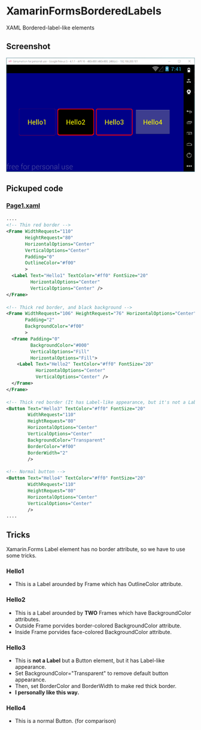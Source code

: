 # XamarinFormsBorderedLabels
XAML Bordered-label-like elements

## Screenshot
![screenshot](https://raw.githubusercontent.com/xamarin-samples/XamarinFormsBorderedLabels/master/screenshots/screenshot.png)

## Pickuped code
### [Page1.xaml](XamarinFormsBorderedLabels/XamarinFormsBorderedLabels/Page1.xaml)
```xml
....
<!-- Thin red border -->
<Frame WidthRequest="110"
       HeightRequest="80"
       HorizontalOptions="Center"
       VerticalOptions="Center"
       Padding="0"
       OutlineColor="#f00"
       >
  <Label Text="Hello1" TextColor="#ff0" FontSize="20"
         HorizontalOptions="Center"
         VerticalOptions="Center" />
</Frame>

<!-- Thick red border, and black background -->
<Frame WidthRequest="106" HeightRequest="76" HorizontalOptions="Center" VerticalOptions="Center"
       Padding="2"
       BackgroundColor="#f00"
       >
  <Frame Padding="0"
         BackgroundColor="#000"
         VerticalOptions="Fill"
         HorizontalOptions="Fill">
    <Label Text="Hello2" TextColor="#ff0" FontSize="20"
           HorizontalOptions="Center"
           VerticalOptions="Center" />
  </Frame>
</Frame>

<!-- Thick red border (It has Label-like appearance, but it's not a Label but a Button  -->
<Button Text="Hello3" TextColor="#ff0" FontSize="20"
        WidthRequest="110"
        HeightRequest="80"
        HorizontalOptions="Center"
        VerticalOptions="Center"
        BackgroundColor="Transparent"
        BorderColor="#f00"
        BorderWidth="2"
        />

<!-- Normal button -->
<Button Text="Hello4" TextColor="#ff0" FontSize="20"
        WidthRequest="110"
        HeightRequest="80"
        HorizontalOptions="Center"
        VerticalOptions="Center"
        />
....
```

## Tricks
Xamarin.Forms Label element has no border attribute, so we have to use some tricks.

### Hello1
- This is a Label arounded by Frame which has OutlineColor attribute.

### Hello2
- This is a Label arounded by **TWO** Frames which have BackgroundColor attributes.
- Outside Frame porvides border-colored BackgroundColor attribute.
- Inside Frame porvides face-colored BackgroundColor attribute.

### Hello3
- This is **not a Label** but a Button element, but it has Label-like appearance.
- Set BackgroundColor="Transparent" to remove default button appearance.
- Then, set BorderColor and BorderWidth to make red thick border.
- **I personally like this way.**

### Hello4
- This is a normal Button. (for comparison)
